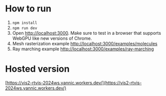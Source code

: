 # How to run

1. `npm install`
2. `npm run dev`
3. Open [http://localhost:3000](http://localhost:3000). Make sure to test in a browser that supports WebGPU like new versions of Chrome.
4. Mesh rasterization example [http://localhost:3000/examples/molecules](http://localhost:3000/examples/molecules)
5. Ray marching example [http://localhost:3000/examples/ray-marching](http://localhost:3000/examples/ray-marching)

# Hosted version

[https://vis2-rtvis-2024ws.yannic.workers.dev/](https://vis2-rtvis-2024ws.yannic.workers.dev/)

